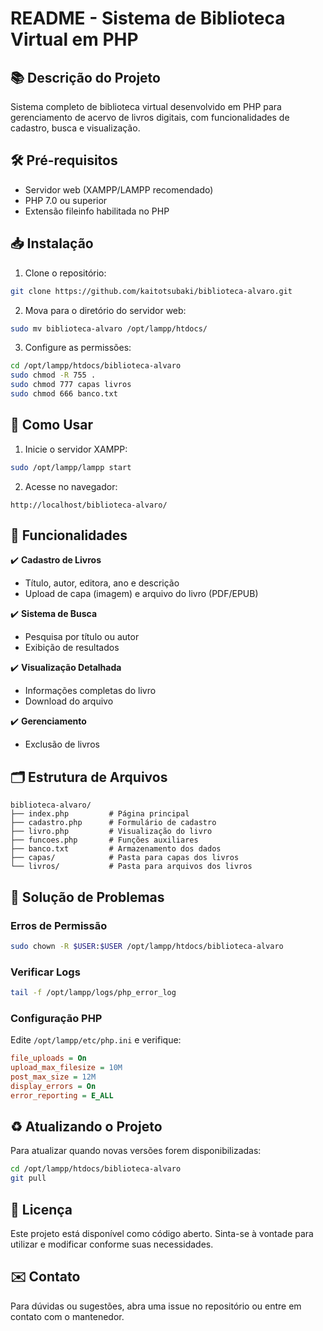 # README - Sistema de Biblioteca Virtual em PHP

## 📚 Descrição do Projeto
Sistema completo de biblioteca virtual desenvolvido em PHP para gerenciamento de acervo de livros digitais, com funcionalidades de cadastro, busca e visualização.

## 🛠️ Pré-requisitos
- Servidor web (XAMPP/LAMPP recomendado)
- PHP 7.0 ou superior
- Extensão fileinfo habilitada no PHP

## 📥 Instalação

1. Clone o repositório:
```bash
git clone https://github.com/kaitotsubaki/biblioteca-alvaro.git
```

2. Mova para o diretório do servidor web:
```bash
sudo mv biblioteca-alvaro /opt/lampp/htdocs/
```

3. Configure as permissões:
```bash
cd /opt/lampp/htdocs/biblioteca-alvaro
sudo chmod -R 755 .
sudo chmod 777 capas livros
sudo chmod 666 banco.txt
```

## 🚀 Como Usar

1. Inicie o servidor XAMPP:
```bash
sudo /opt/lampp/lampp start
```

2. Acesse no navegador:
```
http://localhost/biblioteca-alvaro/
```

## 🧩 Funcionalidades

✔️ **Cadastro de Livros**  
- Título, autor, editora, ano e descrição  
- Upload de capa (imagem) e arquivo do livro (PDF/EPUB)  

✔️ **Sistema de Busca**  
- Pesquisa por título ou autor  
- Exibição de resultados  

✔️ **Visualização Detalhada**  
- Informações completas do livro  
- Download do arquivo  

✔️ **Gerenciamento**  
- Exclusão de livros  

## 🗂️ Estrutura de Arquivos
```
biblioteca-alvaro/
├── index.php         # Página principal
├── cadastro.php      # Formulário de cadastro
├── livro.php         # Visualização do livro
├── funcoes.php       # Funções auxiliares
├── banco.txt         # Armazenamento dos dados
├── capas/            # Pasta para capas dos livros
└── livros/           # Pasta para arquivos dos livros
```

## 🔧 Solução de Problemas

### Erros de Permissão
```bash
sudo chown -R $USER:$USER /opt/lampp/htdocs/biblioteca-alvaro
```

### Verificar Logs
```bash
tail -f /opt/lampp/logs/php_error_log
```

### Configuração PHP
Edite `/opt/lampp/etc/php.ini` e verifique:
```ini
file_uploads = On
upload_max_filesize = 10M
post_max_size = 12M
display_errors = On
error_reporting = E_ALL
```

## ♻️ Atualizando o Projeto
Para atualizar quando novas versões forem disponibilizadas:
```bash
cd /opt/lampp/htdocs/biblioteca-alvaro
git pull
```

## 📝 Licença
Este projeto está disponível como código aberto. Sinta-se à vontade para utilizar e modificar conforme suas necessidades.

## ✉️ Contato
Para dúvidas ou sugestões, abra uma issue no repositório ou entre em contato com o mantenedor.
